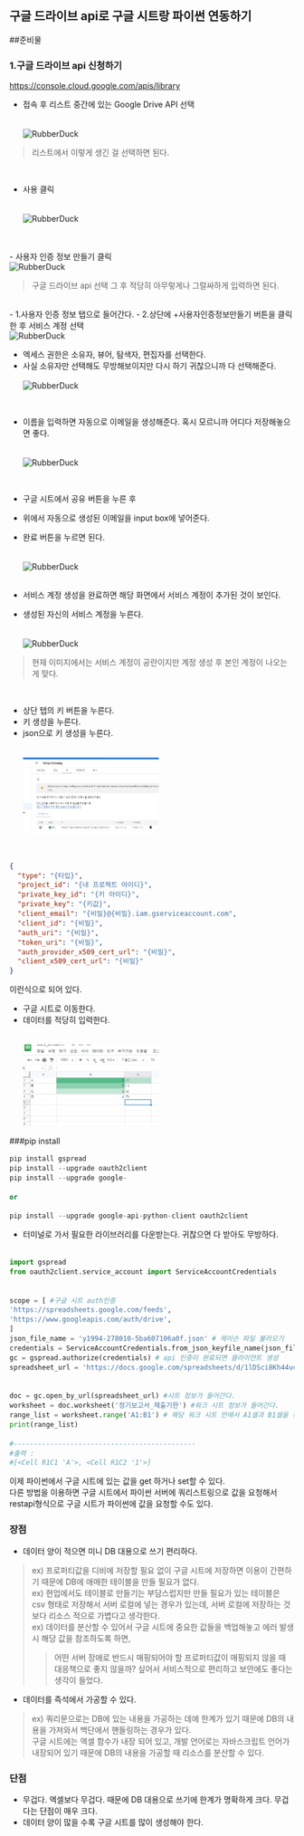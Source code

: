 구글 드라이브 api로 구글 시트랑 파이썬 연동하기
---------------------------------------------------

##준비물   

### 1.구글 드라이브 api 신청하기   

https://console.cloud.google.com/apis/library   

- 접속 후 리스트 중간에 있는 Google Drive API 선택   
    <br/>  
<img src="https://lh3.googleusercontent.com/f4sDhGNGFnO38pNp-LVDXlpQmlr3kDE3RNciaImc_lUDpFysmw_9JI_KI1tiv6v0RYX0MErO0wxFuNJ0aawx5w?raw=true" width="20%" height="25%" title="px(픽셀) 크기 설정" alt="RubberDuck"></img>   
   
> 리스트에서 이렇게 생긴 걸 선택하면 된다.   
<br/>  

- 사용 클릭  
    <br/>  
<img src="https://img1.daumcdn.net/thumb/R1280x0/?scode=mtistory2&fname=https%3A%2F%2Fblog.kakaocdn.net%2Fdn%2FIGVuQ%2FbtqOle328Cs%2FJGwb5QlYRv7pJ7nYky5htk%2Fimg.png?raw=true" width="50%" height="40%" title="px(픽셀) 크기 설정" alt="RubberDuck"></img>   
 <br/>    
     <br/>  
- 사용자 인증 정보 만들기 클릭   
    <br/>  
<img src="https://img1.daumcdn.net/thumb/R1280x0/?scode=mtistory2&fname=https%3A%2F%2Fblog.kakaocdn.net%2Fdn%2F9VxdN%2FbtqOiByKIZs%2FQ8fSj8XARuEgT6bDhCX1LK%2Fimg.png?raw=true" width="50%" height="40%" title="px(픽셀) 크기 설정" alt="RubberDuck"></img>   
   
> 구글 드라이브 api 선택 그 후 적당히 아무렇게나 그럴싸하게 입력하면 된다.   
<br/>  
- 1.사용자 인증 정보 탭으로 들어간다.   
- 2.상단에 +사용자인증정보만들기 버튼을 클릭한 후 서비스 계정 선택   
   <br/>  
<img src="https://img1.daumcdn.net/thumb/R1280x0/?scode=mtistory2&fname=https%3A%2F%2Fblog.kakaocdn.net%2Fdn%2FmIO0W%2FbtqOpqJdwQu%2FsShICK70kLvDINGjJ1rUs0%2Fimg.png?raw=true" width="50%" height="40%" title="px(픽셀) 크기 설정" alt="RubberDuck"></img>   
<br/>  
   
- 엑세스 권한은 소유자, 뷰어, 탐색자, 편집자를 선택한다.   
- 사실 소유자만 선택해도 무방해보이지만 다시 하기 귀찮으니까 다 선택해준다. 
     <br/>  
<img src="https://img1.daumcdn.net/thumb/R1280x0/?scode=mtistory2&fname=https%3A%2F%2Fblog.kakaocdn.net%2Fdn%2FbuNIo7%2FbtqOnZ6oMtT%2FUmkswfpK0QeBVuCBRKAfNK%2Fimg.png?raw=true" width="50%" height="40%" title="px(픽셀) 크기 설정" alt="RubberDuck"></img>   
<br/>     

- 이름을 입력하면 자동으로 이메일을 생성해준다. 혹시 모르니까 어디다 저장해놓으면 좋다.   
      <br/>  
<img src="https://img1.daumcdn.net/thumb/R1280x0/?scode=mtistory2&fname=https%3A%2F%2Fblog.kakaocdn.net%2Fdn%2FuxwzO%2FbtqOiAT6SXe%2FAluhfjkkOoABcfNwlVhOyk%2Fimg.png?raw=true" width="50%" height="40%" title="px(픽셀) 크기 설정" alt="RubberDuck"></img>   
<br/>  
   
- 구글 시트에서 공유 버튼을 누른 후   
- 위에서 자동으로 생성된 이메일을 input box에 넣어준다.   
- 완료 버튼을 누르면 된다.   
   <br/>  
<img src="https://img1.daumcdn.net/thumb/R1280x0/?scode=mtistory2&fname=https%3A%2F%2Fblog.kakaocdn.net%2Fdn%2FbkKuAm%2FbtqOiAzNTx2%2FUFYGb0CFv0sqaTAftMBJn1%2Fimg.png?raw=true" width="50%" height="40%" title="px(픽셀) 크기 설정" alt="RubberDuck"></img>   
   <br/>  
   

- 서비스 계정 생성을 완료하면 해당 화면에서 서비스 계정이 추가된 것이 보인다.   
- 생성된 자신의 서비스 계정을 누른다.   
       <br/>  
<img src="https://img1.daumcdn.net/thumb/R1280x0/?scode=mtistory2&fname=https%3A%2F%2Fblog.kakaocdn.net%2Fdn%2FmIO0W%2FbtqOpqJdwQu%2FsShICK70kLvDINGjJ1rUs0%2Fimg.png?raw=true" width="50%" height="40%" title="px(픽셀) 크기 설정" alt="RubberDuck"></img>   
> 현재 이미지에서는 서비스 계정이 공란이지만 계정 생성 후 본인 계정이 나오는 게 맞다.   
<br/>  
   
- 상단 탭의 키 버튼을 누른다.   
- 키 생성을 누른다.   
- json으로 키 생성을 누른다.   
   <br/>  
<img src="https://github.com/joohyoungkim19940805/imgRepository/blob/bbd2aa02458aa736916fc2e61d317e3ab18cc4ff/%EC%BA%A1%EC%B2%98222.JPG?raw=true" width="50%" height="40%" title="px(픽셀) 크기 설정" alt="RubberDuck"></img>   
<br/>  
   
```json
{
  "type": "{타입}",
  "project_id": "{내 프로젝트 아이디}",
  "private_key_id": "{키 아이디}",
  "private_key": "{키값}",
  "client_email": "{비밀}@{비밀}.iam.gserviceaccount.com",
  "client_id": "{비밀}",
  "auth_uri": "{비밀}",
  "token_uri": "{비밀}",
  "auth_provider_x509_cert_url": "{비밀}",
  "client_x509_cert_url": "{비밀}"
}
```
이런식으로 되어 있다.   

- 구글 시트로 이동한다.   
- 데이터를 적당히 입력한다.   
   <br/>  
<img src="https://github.com/joohyoungkim19940805/imgRepository/blob/7fc282534e6ced75f585107694bba1422c36a6dd/%EC%BA%A1%EC%B2%98.JPG?raw=true" width="50%" height="40%" title="px(픽셀) 크기 설정" alt="RubberDuck"></img>   
   

###pip install   
```python
pip install gspread
pip install --upgrade oauth2client
pip install --upgrade google-

or

pip install --upgrade google-api-python-client oauth2client
```

- 터미널로 가서 필요한 라이브러리를 다운받는다. 귀찮으면 다 받아도 무방하다.   

```python

import gspread
from oauth2client.service_account import ServiceAccountCredentials


scope = [ #구글 시트 auth인증
'https://spreadsheets.google.com/feeds',
'https://www.googleapis.com/auth/drive',
]
json_file_name = 'y1994-278010-5ba607106a0f.json' # 제이슨 파일 불러오기
credentials = ServiceAccountCredentials.from_json_keyfile_name(json_file_name, scope) # 구글 api에 제이슨 파일 넣어주기
gc = gspread.authorize(credentials) # api 인증이 완료되면 클라이언트 생성
spreadsheet_url = 'https://docs.google.com/spreadsheets/d/1lDSci8Kh44ucDGT3EZjJwNcPIfeM2UCTuGY1Mv-RxeU/edit#gid=1474400587' #자신의 구글 시트 URL 입력 
                                                                                                                            #자신의 구글 시트에 공유하기로 
                                                                                                                            #구글 드라이브 api 생성 시 만들어진 이메일하고 연동되어 있어야함
doc = gc.open_by_url(spreadsheet_url) #시트 정보가 들어간다.
worksheet = doc.worksheet('정기보고서_제출기한') #워크 시트 정보가 들어간다.
range_list = worksheet.range('A1:B1') # 해당 워크 시트 안에서 A1셀과 B1셀을 찾는다.
print(range_list)

#---------------------------------------------
#출력 : 
#[<Cell R1C1 'A'>, <Cell R1C2 '1'>]

```
   
이제 파이썬에서 구글 시트에 있는 값을 get 하거나 set할 수 있다.   
다른 방법을 이용하면 구글 시트에서 파이썬 서버에 쿼리스트링으로 값을 요청해서 restapi형식으로 구글 시트가 파이썬에 값을 요청할 수도 있다.   

   
### 장점   
   
- 데이터 양이 적으면 미니 DB 대용으로 쓰기 편리하다.    
> ex) 프로퍼티값을 디비에 저장할 필요 없이 구글 시트에 저장하면 이용이 간편하기 때문에 DB에 애매한 테이블을 만들 필요가 없다.   
> ex) 현업에서도 테이블로 만들기는 부담스럽지만 만들 필요가 있는 테이블은 csv 형태로 저장해서 서버 로컬에 넣는 경우가 있는데, 서버 로컬에 저장하는 것보다 리소스 적으로 가볍다고 생각한다.    
> ex) 데이터를 분산할 수 있어서 구글 시트에 중요한 값들을 백업해놓고 에러 발생시 해당 값을 참조하도록 하면,    
> > 어떤 서버 장애로 반드시 매핑되어야 할 프로퍼티값이 매핑되지 않을 때 대응책으로 좋지 않을까? 싶어서 서비스적으로 편리하고 보안에도 좋다는 생각이 들었다.     
- 데이터를 즉석에서 가공할 수 있다.    
> ex) 쿼리문으로는 DB에 있는 내용을 가공하는 데에 한계가 있기 때문에 DB의 내용을 가져와서 백단에서 핸들링하는 경우가 있다.   
> 구글 시트에는 엑셀 함수가 내장 되어 있고, 개발 언어로는 자바스크립트 언어가 내장되어 있기 때문에 DB의 내용을 가공할 때 리소스를 분산할 수 있다.   
      
### 단점   
   
- 무겁다. 엑셀보다 무겁다. 때문에 DB 대용으로 쓰기에 한계가 명확하게 크다. 무겁다는 단점이 매우 크다.   
- 데이터 양이 많을 수록 구글 시트를 많이 생성해야 한다.    

   

